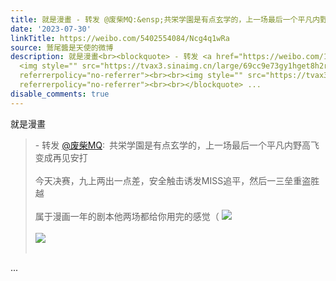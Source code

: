 ```yaml
---
title: 就是漫畫 - 转发 @废柴MQ:&ensp;共栄学園是有点玄学的，上一场最后一个平凡内野高飞变成再见安打今天决赛，九上两出一点差，安全触击诱发MISS追平，然后一三垒重...
date: '2023-07-30'
linkTitle: https://weibo.com/5402554084/Ncg4q1wRa
source: 鷲尾醬是天使的微博
description: 就是漫畫<br><blockquote> - 转发 <a href="https://weibo.com/1775017587" target="_blank">@废柴MQ</a>: 共栄学園是有点玄学的，上一场最后一个平凡内野高飞变成再见安打<br><br>今天决赛，九上两出一点差，安全触击诱发MISS追平，然后一三垒重盗胜越<br><br>属于漫画一年的剧本他两场都给你用完的感觉（
  <img style="" src="https://tvax3.sinaimg.cn/large/69cc9e73gy1hget8h2r36g20dw07ju1a.gif"
  referrerpolicy="no-referrer"><br><br><img style="" src="https://tvax3.sinaimg.cn/large/69cc9e73gy1hget8by8j7g20dw07hx6x.gif"
  referrerpolicy="no-referrer"><br><br></blockquote> ...
disable_comments: true
---
```

就是漫畫<br><blockquote> - 转发 <a href="https://weibo.com/1775017587" target="_blank">@废柴MQ</a>: 共栄学園是有点玄学的，上一场最后一个平凡内野高飞变成再见安打<br><br>今天决赛，九上两出一点差，安全触击诱发MISS追平，然后一三垒重盗胜越<br><br>属于漫画一年的剧本他两场都给你用完的感觉（ <img style="" src="https://tvax3.sinaimg.cn/large/69cc9e73gy1hget8h2r36g20dw07ju1a.gif" referrerpolicy="no-referrer"><br><br><img style="" src="https://tvax3.sinaimg.cn/large/69cc9e73gy1hget8by8j7g20dw07hx6x.gif" referrerpolicy="no-referrer"><br><br></blockquote> ...
